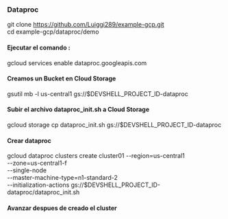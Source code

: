 
### Dataproc



git clone https://github.com/Luiggi289/example-gcp.git  
cd example-gcp/dataproc/demo

#### Ejecutar el comando :

gcloud services enable dataproc.googleapis.com

#### Creamos un Bucket en Cloud Storage

gsutil mb -l us-central1 gs://$DEVSHELL_PROJECT_ID-dataproc

#### Subir el archivo dataproc_init.sh a Cloud Storage

gcloud storage cp dataproc_init.sh gs://$DEVSHELL_PROJECT_ID-dataproc


#### Crear dataproc 
gcloud dataproc clusters create cluster01 --region=us-central1 \
--zone=us-central1-f \
--single-node \
--master-machine-type=n1-standard-2 \
--initialization-actions gs://$DEVSHELL_PROJECT_ID-dataproc/dataproc_init.sh

#### Avanzar despues de creado el cluster


